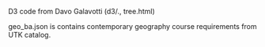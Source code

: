 D3 code from Davo Galavotti (d3/., tree.html)

geo_ba.json is contains contemporary geography course requirements from UTK catalog. 
